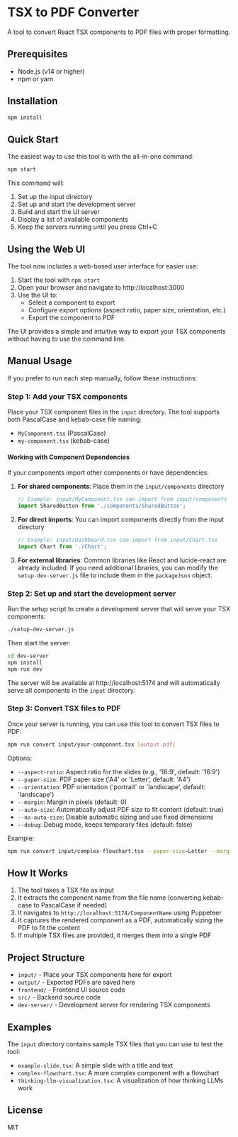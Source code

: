 # TSX to PDF Converter

A tool to convert React TSX components to PDF files with proper formatting.

## Prerequisites

- Node.js (v14 or higher)
- npm or yarn

## Installation

```bash
npm install
```

## Quick Start

The easiest way to use this tool is with the all-in-one command:

```bash
npm start
```

This command will:
1. Set up the input directory
2. Set up and start the development server
3. Build and start the UI server
4. Display a list of available components
5. Keep the servers running until you press Ctrl+C

## Using the Web UI

The tool now includes a web-based user interface for easier use:

1. Start the tool with `npm start`
2. Open your browser and navigate to http://localhost:3000
3. Use the UI to:
   - Select a component to export
   - Configure export options (aspect ratio, paper size, orientation, etc.)
   - Export the component to PDF

The UI provides a simple and intuitive way to export your TSX components without having to use the command line.

## Manual Usage

If you prefer to run each step manually, follow these instructions:

### Step 1: Add your TSX components

Place your TSX component files in the `input` directory. The tool supports both PascalCase and kebab-case file naming:
- `MyComponent.tsx` (PascalCase)
- `my-component.tsx` (kebab-case)

#### Working with Component Dependencies

If your components import other components or have dependencies:

1. **For shared components**: Place them in the `input/components` directory
   ```jsx
   // Example: input/MyComponent.tsx can import from input/components
   import SharedButton from './components/SharedButton';
   ```

2. **For direct imports**: You can import components directly from the input directory
   ```jsx
   // Example: input/Dashboard.tsx can import from input/Chart.tsx
   import Chart from './Chart';
   ```

3. **For external libraries**: Common libraries like React and lucide-react are already included. If you need additional libraries, you can modify the `setup-dev-server.js` file to include them in the `packageJson` object.

### Step 2: Set up and start the development server

Run the setup script to create a development server that will serve your TSX components:

```bash
./setup-dev-server.js
```

Then start the server:

```bash
cd dev-server
npm install
npm run dev
```

The server will be available at http://localhost:5174 and will automatically serve all components in the `input` directory.

### Step 3: Convert TSX files to PDF

Once your server is running, you can use this tool to convert TSX files to PDF:

```bash
npm run convert input/your-component.tsx [output.pdf]
```

Options:
- `--aspect-ratio`: Aspect ratio for the slides (e.g., '16:9', default: '16:9')
- `--paper-size`: PDF paper size ('A4' or 'Letter', default: 'A4')
- `--orientation`: PDF orientation ('portrait' or 'landscape', default: 'landscape')
- `--margin`: Margin in pixels (default: 0)
- `--auto-size`: Automatically adjust PDF size to fit content (default: true)
- `--no-auto-size`: Disable automatic sizing and use fixed dimensions
- `--debug`: Debug mode, keeps temporary files (default: false)

Example:
```bash
npm run convert input/complex-flowchart.tsx --paper-size=Letter --margin=20
```

## How It Works

1. The tool takes a TSX file as input
2. It extracts the component name from the file name (converting kebab-case to PascalCase if needed)
3. It navigates to `http://localhost:5174/ComponentName` using Puppeteer
4. It captures the rendered component as a PDF, automatically sizing the PDF to fit the content
5. If multiple TSX files are provided, it merges them into a single PDF

## Project Structure

- `input/` - Place your TSX components here for export
- `output/` - Exported PDFs are saved here
- `frontend/` - Frontend UI source code
- `src/` - Backend source code
- `dev-server/` - Development server for rendering TSX components

## Examples

The `input` directory contains sample TSX files that you can use to test the tool:

- `example-slide.tsx`: A simple slide with a title and text
- `complex-flowchart.tsx`: A more complex component with a flowchart
- `thinking-llm-visualization.tsx`: A visualization of how thinking LLMs work

## License

MIT 